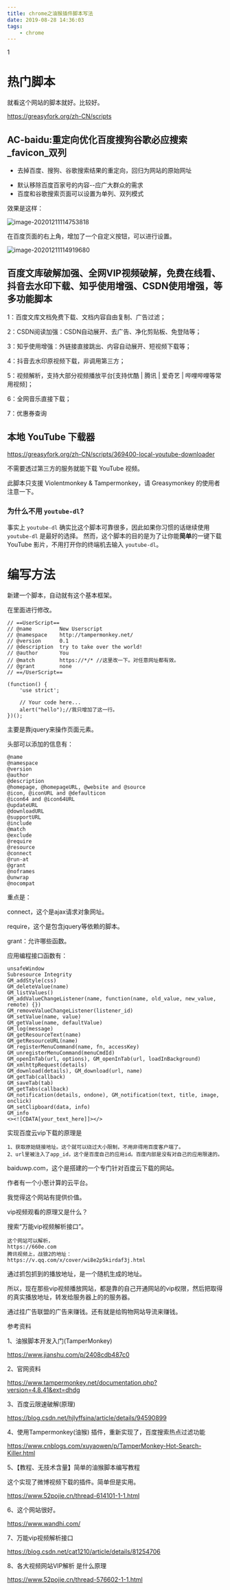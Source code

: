 ```yaml
---
title: chrome之油猴插件脚本写法
date: 2019-08-28 14:36:03
tags:
	- chrome
---
```


1

# 热门脚本

就看这个网站的脚本就好。比较好。

https://greasyfork.org/zh-CN/scripts

## AC-baidu:重定向优化百度搜狗谷歌必应搜索_favicon_双列

* 去掉百度、搜狗、谷歌搜索结果的重定向，回归为网站的原始网址

- 默认移除百度百家号的内容--应广大群众的需求
- 百度和谷歌搜索页面可以设置为单列、双列模式

效果是这样：

![image-20201211114753818](../images/playopenwrt_pic/image-20201211114753818.png)

在百度页面的右上角，增加了一个自定义按钮，可以进行设置。

![image-20201211114919680](../images/playopenwrt_pic/image-20201211114919680.png)

## 百度文库破解加强、全网VIP视频破解，免费在线看、抖音去水印下载、知乎使用增强、CSDN使用增强，等多功能脚本

1：百度文库文档免费下载、文档内容自由复制、广告过滤；

2：CSDN阅读加强：CSDN自动展开、去广告、净化剪贴板、免登陆等；

3：知乎使用增强：外链接直接跳出、内容自动展开、短视频下载等；

4：抖音去水印原视频下载，非调用第三方；

5：视频解析，支持大部分视频播放平台[支持优酷 | 腾讯 | 爱奇艺 | 哔哩哔哩等常用视频]；

6：全网音乐直接下载；

7：优惠券查询

## 本地 YouTube 下载器

https://greasyfork.org/zh-CN/scripts/369400-local-youtube-downloader

不需要透过第三方的服务就能下载 YouTube 视频。

此脚本只支援 Violentmonkey & Tampermonkey，请 Greasymonkey 的使用者注意一下。 

### 为什么不用 `youtube-dl`?

事实上 `youtube-dl` 确实比这个脚本可靠很多，因此如果你习惯的话继续使用 `youtube-dl` 是最好的选择。 然而，这个脚本的目的是为了让你能**简单**的一键下载 YouTube 影片，不用打开你的终端机去输入 `youtube-dl`。



# 编写方法

新建一个脚本，自动就有这个基本框架。

在里面进行修改。

```
// ==UserScript==
// @name         New Userscript
// @namespace    http://tampermonkey.net/
// @version      0.1
// @description  try to take over the world!
// @author       You
// @match        https://*/* //这里改一下。对任意网址都有效。
// @grant        none
// ==/UserScript==

(function() {
    'use strict';

    // Your code here...
    alert("hello");//我只增加了这一行。
})();
```

主要是靠jquery来操作页面元素。

头部可以添加的信息有：

```
@name
@namespace
@version
@author
@description
@homepage, @homepageURL, @website and @source
@icon, @iconURL and @defaulticon
@icon64 and @icon64URL
@updateURL
@downloadURL
@supportURL
@include
@match
@exclude
@require
@resource
@connect
@run-at
@grant
@noframes
@unwrap
@nocompat
```

重点是：

connect，这个是ajax请求对象网址。

require，这个是包含jquery等依赖的脚本。

grant：允许哪些函数。



应用编程接口函数有：

```
unsafeWindow
Subresource Integrity
GM_addStyle(css)
GM_deleteValue(name)
GM_listValues()
GM_addValueChangeListener(name, function(name, old_value, new_value, remote) {})
GM_removeValueChangeListener(listener_id)
GM_setValue(name, value)
GM_getValue(name, defaultValue)
GM_log(message)
GM_getResourceText(name)
GM_getResourceURL(name)
GM_registerMenuCommand(name, fn, accessKey)
GM_unregisterMenuCommand(menuCmdId)
GM_openInTab(url, options), GM_openInTab(url, loadInBackground)
GM_xmlhttpRequest(details)
GM_download(details), GM_download(url, name)
GM_getTab(callback)
GM_saveTab(tab)
GM_getTabs(callback)
GM_notification(details, ondone), GM_notification(text, title, image, onclick)
GM_setClipboard(data, info)
GM_info
<><![CDATA[your_text_here]]></>
```



实现百度云vip下载的原理是

```
1、获取原始链接地址。这个就可以绕过大小限制，不用非得用百度客户端了。
2、url里被注入了app_id，这个是百度自己的应用id。百度内部是没有对自己的应用限速的。
```

baiduwp.com，这个是搭建的一个专门针对百度云下载的网站。

作者有一个小葱计算的云平台。

我觉得这个网站有提供价值。



vip视频观看的原理又是什么？

搜索“万能vip视频解析接口”。

```
这个网站可以解析，
https://660e.com
腾讯视频上，战狼2的地址：
https://v.qq.com/x/cover/wi8e2p5kirdaf3j.html
```

通过抓包抓到的播放地址，是一个随机生成的地址。

所以，现在那些vip视频播放网站，都是靠的自己开通网站的vip权限，然后把取得的真实播放地址，转发给服务器上的的服务器。

通过挂广告联盟的广告来赚钱。还有就是给购物网站导流来赚钱。



参考资料

1、油猴脚本开发入门(TamperMonkey)

https://www.jianshu.com/p/2408cdb487c0

2、官网资料

<https://www.tampermonkey.net/documentation.php?version=4.8.41&ext=dhdg>

3、百度云限速破解(原理)

https://blog.csdn.net/hjlyffsina/article/details/94590899

4、使用Tampermonkey(油猴) 插件，重新实现了，百度搜索热点过滤功能

https://www.cnblogs.com/xuyaowen/p/TamperMonkey-Hot-Search-Killer.html

5、【教程、无技术含量】简单的油猴脚本编写教程

这个实现了微博视频下载的插件。简单但是实用。

https://www.52pojie.cn/thread-614101-1-1.html

6、这个网站很好。

https://www.wandhi.com/

7、万能vip视频解析接口

https://blog.csdn.net/cat1210/article/details/81254706

8、各大视频网站VIP解析 是什么原理

https://www.52pojie.cn/thread-576602-1-1.html